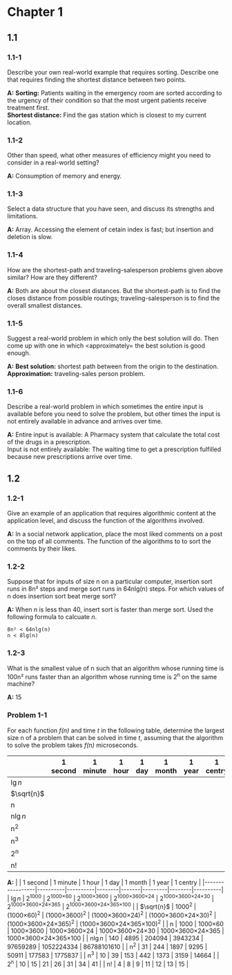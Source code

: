 # Chapter 1
## 1.1
### 1.1-1
Describe your own real-world example that requires sorting. Describe one that requires finding the shortest distance between two points.

**A:**
**Sorting:** Patients waiting in the emergency room are sorted according to the urgency of their condition so that the most urgent patients receive treatment first.<br>
**Shortest distance:** Find the gas station which is closest to my current location.

### 1.1-2
Other than speed, what other measures of efficiency might you need to consider in a real-world setting?

**A:** Consumption of memory and energy.

### 1.1-3
Select a data structure that you have seen, and discuss its strengths and limitations.

**A:** Array. Accessing the element of cetain index is fast; but insertion and deletion is slow.


### 1.1-4
How are the shortest-path and traveling-salesperson problems given above similar? How are they different?

**A:** Both are about the closest distances. But the shortest-path is to find the closes distance from possible routings; traveling-salesperson is to find the overall smallest distances.

### 1.1-5
Suggest a real-world problem in which only the best solution will do. Then come up with one in which <approximately= the best solution is good enough.

**A:** 
**Best solution:** shortest path between from the origin to the destination.<br>
**Approximation:** traveling-sales person problem.

### 1.1-6
Describe a real-world problem in which sometimes the entire input is available before you need to solve the problem, but other times the input is not entirely available in advance and arrives over time.

**A:** Entire input is available: A Pharmacy system that calculate the total cost of the drugs in a prescription.<br>
Input is not entirely available: The waiting time to get a prescription fulfilled because new prescriptions arrive over time.

## 1.2
### 1.2-1
Give an example of an application that requires algorithmic content at the application level, and discuss the function of the algorithms involved.

**A:** In a social network application, place the most liked comments on a post on the top of all comments. The function of the algorithms to to sort the comments by their likes.

### 1.2-2
Suppose that for inputs of size n on a particular computer, insertion sort runs in 8n² steps and merge sort runs in 64nlg(n) steps. For which values of n does insertion sort beat merge sort?

**A:** When n is less than 40,  insert sort is faster than merge sort. Used the following formula to calcuate *n*.

```
8n² < 64nlg(n)
n < 8lg(n)
```

### 1.2-3
What is the smallest value of n such that an algorithm whose running time is 100n² runs faster than an algorithm whose running time is 2<sup>n</sup> on the same machine?

**A:** 15

### Problem 1-1
For each function *f(n)* and time *t* in the following table, determine the largest size n of a problem that can be solved in time *t*, assuming that the algorithm to solve the problem takes *f(n)* microseconds.

|                 | 1 second | 1 minute | 1 hour | 1 day | 1 month | 1 year | 1 centry |
|-----------------|----------|----------|--------|-------|---------|--------|----------|
| $\lg{n}$        |          |          |        |       |         |        |          |
| $\sqrt{n}$      |          |          |        |       |         |        |          |
| n               |          |          |        |       |         |        |          |
| n$\lg{n}$       |          |          |        |       |         |        |          |
| n<sup>2</sup>   |          |          |        |       |         |        |          |
| n<sup>3</sup>   |          |          |        |       |         |        |          |
| 2<sup>n</sup>   |          |          |        |       |         |        |          |
| n!              |          |          |        |       |         |        |          |


**A:**
|                 | 1 second | 1 minute | 1 hour | 1 day | 1 month | 1 year | 1 centry |
|-----------------|----------|----------|--------|-------|---------|--------|----------|
| $\lg{n}$        | 2<sup>1000</sup> | 2<sup>1000×60</sup> | 2<sup>1000×3600</sup> | 2<sup>1000×3600×24</sup> | 2<sup>1000×3600×24×30</sup> | 2<sup>1000×3600×24×365</sup> | 2<sup>1000×3600×24×365×100</sup> |
| $\sqrt{n}$      | 1000<sup>2</sup> | (1000×60)<sup>2</sup>  | (1000×3600)<sup>2</sup> | (1000×3600×24)<sup>2</sup> | (1000×3600×24×30)<sup>2</sup> | (1000×3600×24×365)<sup>2</sup> | (1000×3600×24×365×100)<sup>2</sup> |
| n               | 1000 | 1000×60 | 1000×3600 | 1000×3600×24 | 1000×3600×24×30 | 1000×3600×24×365 | 1000×3600×24×365×100 |
| n$\lg{n}$       | 140 | 4895 | 204094 | 3943234 | 97659289 | 1052224334 | 86788101610 |
| n<sup>2</sup>   | 31 | 244 | 1897 | 9295 | 50911 | 177583 | 1775837 |
| n<sup>3</sup>   | 10 | 39 | 153 | 442 | 1373 | 3159 | 14664 |
| 2<sup>n</sup>   | 10 | 15 | 21 | 26 | 31 | 34 | 41 |
| n!              |  4 | 8 | 9 | 11 | 12 | 13 | 15 |
